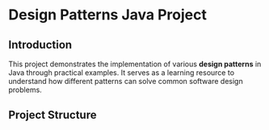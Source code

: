 # Design Patterns Java Project

## Introduction
This project demonstrates the implementation of various **design patterns** in Java through practical examples. It serves as a learning resource to understand how different patterns can solve common software design problems.

## Project Structure
